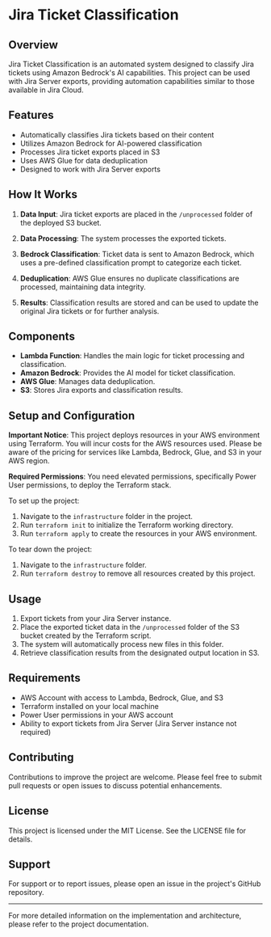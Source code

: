 # Jira Ticket Classification

## Overview

Jira Ticket Classification is an automated system designed to classify Jira tickets using Amazon Bedrock's AI capabilities. This project can be used with Jira Server exports, providing automation capabilities similar to those available in Jira Cloud.

## Features

- Automatically classifies Jira tickets based on their content
- Utilizes Amazon Bedrock for AI-powered classification
- Processes Jira ticket exports placed in S3
- Uses AWS Glue for data deduplication
- Designed to work with Jira Server exports

## How It Works

1. **Data Input**: Jira ticket exports are placed in the `/unprocessed` folder of the deployed S3 bucket.

2. **Data Processing**: The system processes the exported tickets.

3. **Bedrock Classification**: Ticket data is sent to Amazon Bedrock, which uses a pre-defined classification prompt to categorize each ticket.

4. **Deduplication**: AWS Glue ensures no duplicate classifications are processed, maintaining data integrity.

5. **Results**: Classification results are stored and can be used to update the original Jira tickets or for further analysis.

## Components

- **Lambda Function**: Handles the main logic for ticket processing and classification.
- **Amazon Bedrock**: Provides the AI model for ticket classification.
- **AWS Glue**: Manages data deduplication.
- **S3**: Stores Jira exports and classification results.

## Setup and Configuration

**Important Notice**: This project deploys resources in your AWS environment using Terraform. You will incur costs for the AWS resources used. Please be aware of the pricing for services like Lambda, Bedrock, Glue, and S3 in your AWS region.

**Required Permissions**: You need elevated permissions, specifically Power User permissions, to deploy the Terraform stack.

To set up the project:

1. Navigate to the `infrastructure` folder in the project.
2. Run `terraform init` to initialize the Terraform working directory.
3. Run `terraform apply` to create the resources in your AWS environment.

To tear down the project:

1. Navigate to the `infrastructure` folder.
2. Run `terraform destroy` to remove all resources created by this project.

## Usage

1. Export tickets from your Jira Server instance.
2. Place the exported ticket data in the `/unprocessed` folder of the S3 bucket created by the Terraform script.
3. The system will automatically process new files in this folder.
4. Retrieve classification results from the designated output location in S3.

## Requirements

- AWS Account with access to Lambda, Bedrock, Glue, and S3
- Terraform installed on your local machine
- Power User permissions in your AWS account
- Ability to export tickets from Jira Server (Jira Server instance not required)

## Contributing

Contributions to improve the project are welcome. Please feel free to submit pull requests or open issues to discuss potential enhancements.

## License

This project is licensed under the MIT License. See the LICENSE file for details.

## Support

For support or to report issues, please open an issue in the project's GitHub repository.

---

For more detailed information on the implementation and architecture, please refer to the project documentation.